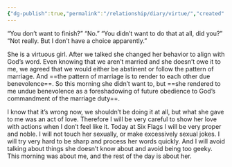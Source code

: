 ```yaml
---
{"dg-publish":true,"permalink":"/relationship/diary/virtue/","created":"Feb 19, 2023, 9:53 AM"}
---
```



“You don’t want to finish?” “No.” “You didn’t want to do that at all, did you?” “Not really. But I don’t have a choice apparently.”

She is a virtuous girl. After we talked she changed her behavior to align with God’s word. Even knowing that we aren’t married and she doesn’t owe it to me, we agreed that we would either be abstinent or follow the pattern of marriage. And ==the pattern of marriage is to render to each other due benevolence==. So this morning she didn’t want to, but ==she rendered to me undue benevolence as a foreshadowing of future obedience to God’s commandment of the marriage duty==.

I know that it’s wrong now, we shouldn’t be doing it at all, but what she gave to me was an act of love. Therefore I will be very careful to show her love with actions when I don’t feel like it. Today at Six Flags I will be very proper and noble. I will not touch her sexually, or make excessively sexual jokes. I will try very hard to be sharp and process her words quickly. And I will avoid talking about things she doesn’t know about and avoid being too geeky. This morning was about me, and the rest of the day is about her. 